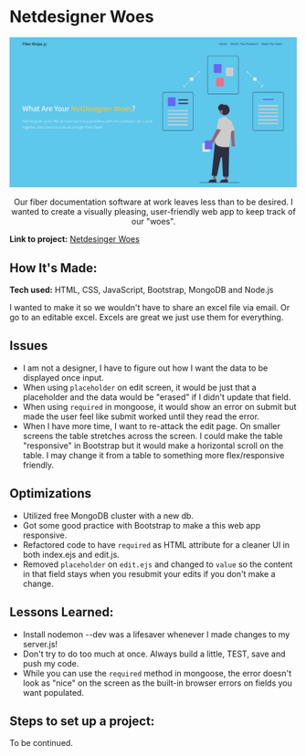 # Netdesigner Woes 
![NetdesignerHome](netdesignerhome.png)
<p align="center">Our fiber documentation software at work leaves less than to be desired. I wanted to create a visually pleasing, user-friendly web app to keep track of our "woes".</p>

**Link to project:** 
[Netdesinger Woes](https://netdesigner-woes.herokuapp.com/)



## How It's Made:

**Tech used:** HTML, CSS, JavaScript, Bootstrap, MongoDB and Node.js

I wanted to make it so we wouldn't have to share an excel file via email. Or go to an editable excel. Excels are great we just use them for everything. 


## Issues 
- I am not a designer, I have to figure out how I want the data to be displayed once input.  
- When using `placeholder` on edit screen, it would be just that a placeholder and the data would be "erased" if I didn't update that field.
- When using `required` in mongoose, it would show an error on submit but made the user feel like submit worked until they read the error. 
- When I have more time, I want to re-attack the edit page. On smaller screens the table stretches across the screen. I could make the table "responsive" in Bootstrap but it would make a horizontal scroll on the table. I may change it from a table to something more flex/responsive friendly. 

## Optimizations

- Utilized free MongoDB cluster with a new db.
- Got some good practice with Bootstrap to make a this web app responsive. 
- Refactored code to have `required` as HTML attribute for a cleaner UI in both index.ejs and edit.js.
- Removed `placeholder` on `edit.ejs` and changed to `value` so the content in that field stays when you resubmit your edits if you don't make a change. 

## Lessons Learned:

- Install nodemon --dev was a lifesaver whenever I made changes to my server.js! 
- Don't try to do too much at once. Always build a little, TEST, save and push my code. 
- While you can use the `required` method in mongoose, the error doesn't look as "nice" on the screen as the built-in browser errors on fields you want populated. 


## Steps to set up a project: 
To be continued. 




